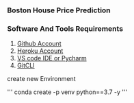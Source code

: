 ### Boston House Price Prediction

### Software And Tools Requirements

1. [Github Account](https://github.com)
2. [Heroku Account](https://heroku.com)
3. [VS code IDE or Pycharm](https://code.visualstudio.com/)
4. [GitCLI](https://git-scm.com/book/en/v2/Getting-Started-The-Command-Line)


create new Environment

'''
conda create -p venv python==3.7 -y
'''
